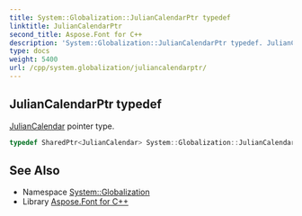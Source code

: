 ```yaml
---
title: System::Globalization::JulianCalendarPtr typedef
linktitle: JulianCalendarPtr
second_title: Aspose.Font for C++
description: 'System::Globalization::JulianCalendarPtr typedef. JulianCalendar pointer type in C++.'
type: docs
weight: 5400
url: /cpp/system.globalization/juliancalendarptr/
---
```

## JulianCalendarPtr typedef


[JulianCalendar](../juliancalendar/) pointer type.

```cpp
typedef SharedPtr<JulianCalendar> System::Globalization::JulianCalendarPtr
```

## See Also

* Namespace [System::Globalization](../)
* Library [Aspose.Font for C++](../../)
